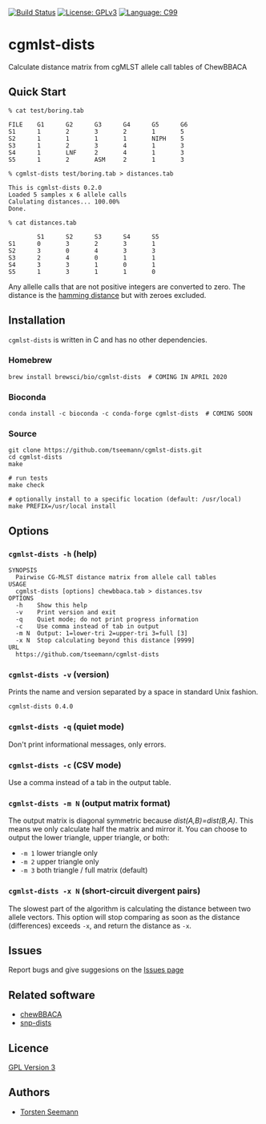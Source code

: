 [![Build Status](https://travis-ci.org/tseemann/cgmlst-dists.svg?branch=master)](https://travis-ci.org/tseemann/cgmlst-dists)
[![License: GPLv3](https://img.shields.io/badge/License-GPL%20v3-blue.svg)](https://www.gnu.org/licenses/gpl-3.0)
[![Language: C99](https://img.shields.io/badge/Language-ANSI_C-orangered.svg)](https://en.wikipedia.org/wiki/ANSI_C)

# cgmlst-dists

Calculate distance matrix from cgMLST allele call tables of ChewBBACA

## Quick Start

```
% cat test/boring.tab

FILE    G1      G2      G3      G4      G5      G6
S1      1       2       3       2       1       5
S2      1       1       1       1       NIPH    5
S3      1       2       3       4       1       3
S4      1       LNF     2       4       1       3
S5      1       2       ASM     2       1       3

% cgmlst-dists test/boring.tab > distances.tab

This is cgmlst-dists 0.2.0
Loaded 5 samples x 6 allele calls
Calulating distances... 100.00%
Done.

% cat distances.tab

        S1      S2      S3      S4      S5
S1      0       3       2       3       1
S2      3       0       4       3       3
S3      2       4       0       1       1
S4      3       3       1       0       1
S5      1       3       1       1       0
```

Any allelle calls that are not positive integers are converted to zero.
The distance is the 
[hamming distance](https://en.wikipedia.org/wiki/Hamming_distance)
but with zeroes excluded.

## Installation

`cgmlst-dists` is written in C and has no other dependencies.

### Homebrew
```
brew install brewsci/bio/cgmlst-dists  # COMING IN APRIL 2020
```

### Bioconda
```
conda install -c bioconda -c conda-forge cgmlst-dists  # COMING SOON
```

### Source

```
git clone https://github.com/tseemann/cgmlst-dists.git
cd cgmlst-dists
make

# run tests
make check

# optionally install to a specific location (default: /usr/local)
make PREFIX=/usr/local install
```

## Options

### `cgmlst-dists -h` (help)

```
SYNOPSIS
  Pairwise CG-MLST distance matrix from allele call tables
USAGE
  cgmlst-dists [options] chewbbaca.tab > distances.tsv
OPTIONS
  -h    Show this help
  -v    Print version and exit
  -q    Quiet mode; do not print progress information
  -c    Use comma instead of tab in output
  -m N  Output: 1=lower-tri 2=upper-tri 3=full [3]
  -x N  Stop calculating beyond this distance [9999]
URL
  https://github.com/tseemann/cgmlst-dists
```

### `cgmlst-dists -v` (version)

Prints the name and version separated by a space in standard Unix fashion.

```
cgmlst-dists 0.4.0
```

### `cgmlst-dists -q` (quiet mode)

Don't print informational messages, only errors.

### `cgmlst-dists -c` (CSV mode)

Use a comma instead of a tab in the output table.

### `cgmlst-dists -m N` (output matrix format)

The output matrix is diagonal symmetric because _dist(A,B)=dist(B,A)_.
This means we only calculate half the matrix and mirror it.
You can choose to output the lower triangle, upper triangle, or both:
* `-m 1` lower triangle only
* `-m 2` upper triangle only
* `-m 3` both triangle / full matrix (default)

### `cgmlst-dists -x N` (short-circuit divergent pairs)

The slowest part of the algorithm is calculating the distance
between two allele vectors. This option will stop comparing as
soon as the distance (differences) exceeds `-x`, and return
the distance as `-x`.

## Issues

Report bugs and give suggesions on the
[Issues page](https://github.com/tseemann/cgmlst-dists/issues)

## Related software

* [chewBBACA](https://github.com/B-UMMI/chewBBACA)
* [snp-dists](https://github.com/tseemann/snp-dists)

## Licence

[GPL Version 3](https://raw.githubusercontent.com/tseemann/cgmlst-dists/master/LICENSE)

## Authors

* [Torsten Seemann](https://github.com/tseemann)

